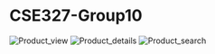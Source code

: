 # CSE327-Group10
![Product_view](https://user-images.githubusercontent.com/69315722/117575699-d23b0180-b104-11eb-9408-0befd4928889.PNG)
![Product_details](https://user-images.githubusercontent.com/69315722/117575768-14644300-b105-11eb-89d1-582762f74521.PNG)
![Product_search](https://user-images.githubusercontent.com/69315722/117575774-1a5a2400-b105-11eb-8db1-f92b946c0c0c.PNG)
